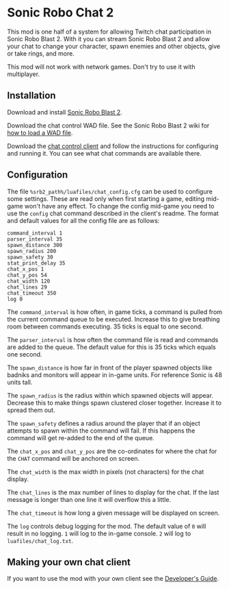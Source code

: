 # Sonic Robo Chat 2

This mod is one half of a system for allowing Twitch chat participation in
Sonic Robo Blast 2. With it you can stream Sonic Robo Blast 2 and allow your
chat to change your character, spawn enemies and other objects, give or take
rings, and more.

This mod will not work with network games. Don't try to use it with multiplayer.


## Installation

Download and install [Sonic Robo Blast 2].

Download the chat control WAD file. See the Sonic Robo Blast 2 wiki for [how to
load a WAD file].

Download the [chat control client] and follow the instructions for configuring
and running it. You can see what chat commands are available there.

[Sonic Robo Blast 2]: https://www.srb2.org/
[how to load a WAD file]: https://wiki.srb2.org/wiki/WAD_file#Loading_WAD_files
[chat control client]: https://github.com/oakreef/sonic-robo-chat-2-client


## Configuration

The file `%srb2_path%/luafiles/chat_config.cfg` can be used to configure some settings. These are read only when first starting a game, editing mid-game won't have any effect. To change the config mid-game you need to use the `config` chat command described in the client's readme. The format and default values for all the config file are as follows:

```
command_interval 1
parser_interval 35
spawn_distance 300
spawn_radius 200
spawn_safety 30
stat_print_delay 35
chat_x_pos 1
chat_y_pos 54
chat_width 120
chat_lines 29
chat_timeout 350
log 0
```

The `command_interval` is how often, in game ticks, a command is pulled from the current command queue to be executed. Increase this to give breathing room between commands executing. 35 ticks is equal to one second.

The `parser_interval` is how often the command file is read and commands are added to the queue. The default value for this is 35 ticks which equals one second.

The `spawn_distance` is how far in front of the player spawned objects like badniks and monitors will appear in in-game units. For reference Sonic is 48 units tall.

The `spawn_radius` is the radius within which spawned objects will appear. Decrease this to make things spawn clustered closer together. Increase it to spread them out.

The `spawn_safety` defines a radius around the player that if an object attempts to spawn within the command will fail. If this happens the command will get re-added to the end of the queue.

The `chat_x_pos` and `chat_y_pos` are the co-ordinates for where the chat for the `CHAT` command will be anchored on screen.

The `chat_width` is the max width in pixels (not characters) for the chat display.

The `chat_lines` is the max number of lines to display for the chat. If the last message is longer than one line it will overflow this a little.

The `chat_timeout` is how long a given message will be displayed on screen.

The `log` controls debug logging for the mod. The default value of `0` will result in no logging. `1` will log to the in-game console. `2` will log to `luafiles/chat_log.txt`.


## Making your own chat client

If you want to use the mod with your own client see the [Developer's Guide].

[Developer's Guide]: developer-guide.md
